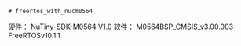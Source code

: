 ```
# freertos_with_nucm0564
```
硬件：
    NuTiny-SDK-M0564 V1.0
软件：
    M0564BSP_CMSIS_v3.00.003
    FreeRTOSv10.1.1

